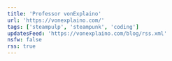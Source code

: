 ```yaml
---
title: 'Professor vonExplaino'
url: 'https://vonexplaino.com/'
tags: ['steampulp', 'steampunk', 'coding']
updatesFeed: 'https://vonexplaino.com/blog/rss.xml'
nsfw: false
rss: true
---
```

